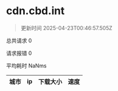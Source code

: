 
  # cdn.cbd.int

  > 更新时间 2025-04-23T00:46:57.505Z
  
  总共请求 0

  请求报错 0

  平均耗时 NaNms

|城市|ip|下载大小|速度|
|-----|----------|---|---|

  